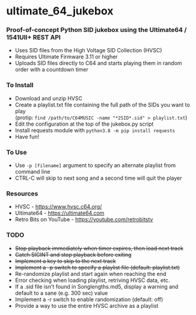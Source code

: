 # ultimate_64_jukebox
### Proof-of-concept Python SID jukebox using the Ultimate64 / 1541UII+ REST API

- Uses SID files from the High Voltage SID Collection (HVSC)
- Requires Ultimate Firmware 3.11 or higher
- Uploads SID files directly to C64 and starts playing them in random order with a countdown timer

### To Install
- Download and unzip HVSC
- Create a playlist.txt file containing the full path of the SIDs you want to play<br/>(protip: ```find /path/to/C64MUSIC -name "*2SID*.sid" > playlist.txt```)
- Edit the configuration at the top of the jukebox.py script
- Install requests module with `python3.8 -m pip install requests`
- Have fun!

### To Use
- Use `-p [filename]` argument to specify an alternate playlist from command line
- CTRL-C will skip to next song and a second time will quit the player

### Resources
- HVSC - https://www.hvsc.c64.org/
- Ultimate64 - https://ultimate64.com
- Retro Bits on YouTube - https://youtube.com/retrobitstv

### TODO
- ~~Stop playback immediately when timer expires, then load next track~~
- ~~Catch SIGINT and stop playback before exiting~~
- ~~Implement a key to skip to the next track~~
- ~~Implement a -p switch to specify a playlist file (default: playlist.txt)~~
- Re-randomize playlist and start again when reaching the end
- Error checking when loading playlist, retriving HVSC data, etc.
- If a .sid file isn't found in Songlengths.md5, display a warning and default to a sane (e.g. 300 sec) value
- Implement a -r switch to enable randomization (default: off)
- Provide a way to use the entire HVSC archive as a playlist 

